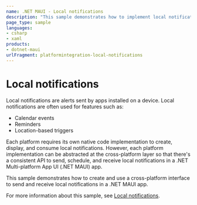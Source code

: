 ```yaml
---
name: .NET MAUI - Local notifications
description: "This sample demonstrates how to implement local notifications in a .NET MAUI app."
page_type: sample
languages:
- csharp
- xaml
products:
- dotnet-maui
urlFragment: platformintegration-local-notifications
---
```


# Local notifications

Local notifications are alerts sent by apps installed on a device. Local notifications are often used for features such as:

- Calendar events
- Reminders
- Location-based triggers

Each platform requires its own native code implementation to create, display, and consume local notifications. However, each platform implementation can be abstracted at the cross-platform layer so that there's a consistent API to send, schedule, and receive local notifications in a .NET Multi-platform App UI (.NET MAUI) app.

This sample demonstrates how to create and use a cross-platform interface to send and receive local notifications in a .NET MAUI app.

For more information about this sample, see [Local notifications](https://learn.microsoft.com/dotnet/maui/platform-integration/local-notifications).
